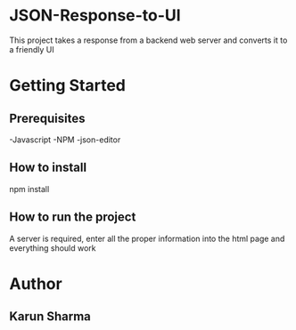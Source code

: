 # JSON-Response-to-UI
This project takes a response from a backend web server and converts it to a friendly UI

# Getting Started

## Prerequisites
-Javascript
-NPM
-json-editor 

## How to install
npm install

## How to run the project
A server is required, enter all the proper information into the html page and everything should work

# Author
## Karun Sharma
